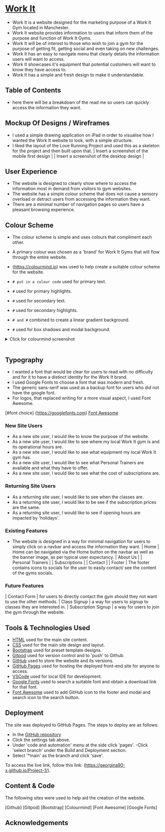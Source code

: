 # [Work It]('#' "Click to view the deployed site")

- Work It is a website designed for the marketing purpose of a Work It Gym located in Manchester.
- Work It website provides information to users that inform them of the purpose and function of Work It Gyms.
- Work It will be of interest to those who wish to join a gym for the purpose of getting fit, getting social and even taking on new challenges.
- Work It has an easy to navigate menu that clearly details the information users will want to access.
- Work It showcases it's equipment that potential customers will want to know they have access to. 
- Work It has a simple and fresh design to make it understandable.

## Table of Contents
- here there will be a breakdown of the read me so users can quickly access the information they want.

## Mockup Of Designs / Wireframes

- I used a simple drawing application on iPad in order to visualise how I wanted the Work It website to look, with a simple structure.
- I liked the layout of the Love Running Project and used this as a skeleton for the project and then built upon that.
| Insert a screenshot of the mobile first design |
| Insert a screenshot of the desktop design |


## User Experience

- The website is designed to clearly show where to access the information most in demand from visitors to gym websites.
- The website has a simple colour scheme that does not cause a sensory overload or detract users from accessing the information they want.
- There are a minimal number of navigation pages so users have a pleasant browsing experience.

## Colour Scheme

- The colour scheme is simple and uses colours that compliment each other.
- A primary colour was chosen as a 'brand' for Work It Gyms that will flow through the entire website.
- (https://colourmind.io) was used to help create a suitable colour scheme for the website.

- `# put in a colour code` used for primary text.
- `#` used for primary highlights.
- `#` used for secondary text.
- `#` used for secondary highlights.
- `# and #` combined to create a linear gradient background.
- `#` used for box shadows and modal background.

<details>
<summary>Click for colourmind screenshot</summary>

![screenshot](screenshot.png)

</details><br>

## Typography

- I wanted a font that would be clear for users to read with no difficulty and for it to have a distinct identity for the Work It brand.
- I used Google Fonts to choose a font that was modern and fresh.
- The generic sans-serif was used as a backup font for users who did not have the google font.
- For logos, that replaced writing for a more visual aspect, I used Font Awesome. 

[#font choice] (https://googlefonts.com)
[Font Awesome](https://fontawesome.com)

### New Site Users

- As a new site user, I would like to know the purpose of the website.
- As a new site user, I would like to see where my local Work It gym is and its operational hours are.
- As a new site user, I would like to see what equipment my local Work It gym has.
- As a new site user, I would like to see what Personal Trainers are available and what they have to offer.
- As a new site user, I would like to see what the cost of subscriptions are.

### Returning Site Users

- As a returning site user, I would like to see when the classes are.
- As a returning site user, I would like to be see if the subscription prices are the same.
- As a returning site user, I would like to see if opening hours are impacted by 'holidays'.

### Existing Features

- The website is designed in a way for minimal navigation for users to simply click on a navbar and access the information they want.
| Home | Home can be navigated via the Home button on the navbar as well as the banner image, as per typical user expectancy.
| About Us |
| Personal Trainers |
| Subscriptions |
| Contact | 
| Footer | The footer contains icons to socials for the user to easily contact/ see the content of the gyms socials. 

### Future Features
| Contact Form | for users to directly contact the gym should they not want to use the other methods.
| Class Signup | a way for users to signup to classes they are interested in.
| Subscription Signup | a way for users to join the gym through the website.

## Tools & Technologies Used

- [HTML](https://en.wikipedia.org/wiki/HTML) used for the main site content.
- [CSS](https://en.wikipedia.org/wiki/CSS) used for the main site design and layout.
- [Bootstrap](https://www.bootstrap.com) used for preset template designs.
- [Gitpod](https://gitpod.io) used for version control and to 'push' to Github.
- [GitHub](https://github.com) used to store the website and its versions.
- [GitHub Pages](https://pages.github.com) used for hosting the deployed front-end site for anyone to access.
- [VSCode](https://code.visualstudio.com/) used for local IDE for development.
- [Google Fonts](https://fonts.google.com/) used to search a suitable font and obtain a download link for that font.
- [Font Awesome](https://fontawesome.com/) used to add GitHub icon to the footer and modal and search icon to the search button.

## Deployment

The site was deployed to GitHub Pages. The steps to deploy are as follows:

- In the [GitHub repository](https://github.com/Georgina90-x/Project-1.git)
- Click the settings tab above.
- Under 'code and automation' menu at the side click 'pages'.
-Click 'select branch' under the Build and Deployment section.
- Select '*main' as the branch and click 'save'.


To access the live link, follow this link: (https://georgina90-x.github.io/Project-1/).

## Content & Code

The following sites were used to help aid the creation of the website.

[Github]
[Gitpod]
[Bootstrap]
[Colourmind]
[Font Awesome]
[Google Fonts]


## Acknowledgements

